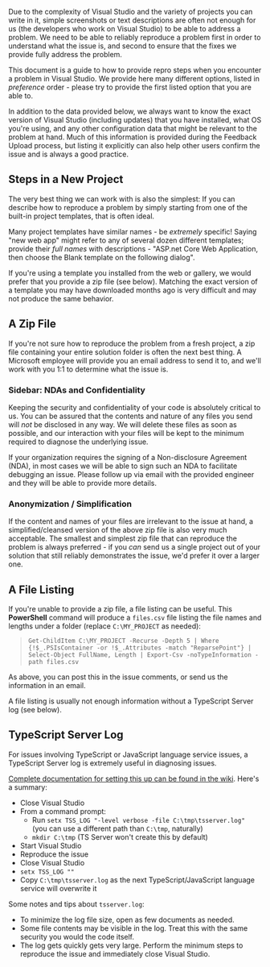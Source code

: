 Due to the complexity of Visual Studio and the variety of projects you can write in it, simple screenshots or text descriptions are often not enough for us (the developers who work on Visual Studio) to be able to address a problem. We need to be able to reliably reproduce a problem first in order to understand what the issue is, and second to ensure that the fixes we provide fully address the problem.

This document is a guide to how to provide repro steps when you encounter a problem in Visual Studio. We provide here many different options, listed in *preference* order - please try to provide the first listed option that you are able to.

In addition to the data provided below, we always want to know the exact version of Visual Studio (including updates) that you have installed, what OS you're using, and any other configuration data that might be relevant to the problem at hand. Much of this information is provided during the Feedback Upload process, but listing it explicitly can also help other users confirm the issue and is always a good practice.

## Steps in a New Project

The very best thing we can work with is also the simplest: If you can describe how to reproduce a problem by simply starting from one of the built-in project templates, that is often ideal.

Many project templates have similar names - be *extremely* specific! Saying "new web app" might refer to any of several dozen different templates; provide their *full names* with descriptions - "ASP.net Core Web Application, then choose the Blank template on the following dialog".

If you're using a template you installed from the web or gallery, we would prefer that you provide a zip file (see below). Matching the exact version of a template you may have downloaded months ago is very difficult and may not produce the same behavior.

## A Zip File

If you're not sure how to reproduce the problem from a fresh project, a zip file containing your entire solution folder is often the next best thing. A Microsoft employee will provide you an email address to send it to, and we'll work with you 1:1 to determine what the issue is.

### Sidebar: NDAs and Confidentiality

Keeping the security and confidentiality of your code is absolutely critical to us. You can be assured that the contents and nature of any files you send will *not* be disclosed in any way. We will delete these files as soon as possible, and our interaction with your files will be kept to the minimum required to diagnose the underlying issue.

If your organization requires the signing of a Non-disclosure Agreement (NDA), in most cases we will be able to sign such an NDA to facilitate debugging an issue. Please follow up via email with the provided engineer and they will be able to provide more details.

### Anonymization / Simplification

If the content and names of your files are irrelevant to the issue at hand, a simplified/cleansed version of the above zip file is also very much acceptable. The smallest and simplest zip file that can reproduce the problem is always preferred - if you *can* send us a single project out of your solution that still reliably demonstrates the issue, we'd prefer it over a larger one.

## A File Listing

If you're unable to provide a zip file, a file listing can be useful. This **PowerShell** command will produce a `files.csv` file listing the file names and lengths under a folder (replace `C:\MY_PROJECT` as needed):

> `Get-ChildItem C:\MY_PROJECT -Recurse -Depth 5 | Where {!$_.PSIsContainer -or !$_.Attributes -match "ReparsePoint"} | Select-Object FullName, Length | Export-Csv -noTypeInformation -path files.csv`

As above, you can post this in the issue comments, or send us the information in an email.

A file listing is usually not enough information without a TypeScript Server log (see below).

## TypeScript Server Log

For issues involving TypeScript or JavaScript language service issues, a TypeScript Server log is extremely useful in diagnosing issues.

[Complete documentation for setting this up can be found in the wiki](https://github.com/Microsoft/TypeScript/wiki/Standalone-Server-%28tsserver%29#logging). Here's a summary:

 * Close Visual Studio
 * From a command prompt:
   * Run `setx TSS_LOG "-level verbose -file C:\tmp\tsserver.log"` (you can use a different path than `C:\tmp`, naturally)
   * `mkdir C:\tmp` (TS Server won't create this by default)
 * Start Visual Studio
 * Reproduce the issue
 * Close Visual Studio
 * `setx TSS_LOG ""`
 * Copy `C:\tmp\tsserver.log` as the next TypeScript/JavaScript language service will overwrite it

Some notes and tips about `tsserver.log`:
 * To minimize the log file size, open as few documents as needed.
 * Some file contents may be visible in the log. Treat this with the same security you would the code itself.
 * The log gets quickly gets very large. Perform the minimum steps to reproduce the issue and immediately close Visual Studio.

